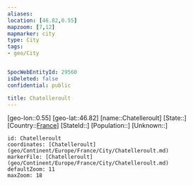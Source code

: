 ```yaml
---
aliases: 
location: [46.82,0.55]
mapzoom: [7,12] 
mapmarker: city 
type: City
tags:
- geo/City


SpocWebEntityId: 29560
isDeleted: false
confidential: public

title: Chatelleroult
---
```

[geo-lon::0.55]
[geo-lat::46.82]
[name::Chatelleroult]
[State::]
[Country::[France](geo/Continent/Europe/France.md)]
[StateId::]
[Population::]
[Unknown::]


```leaflet
id: Chatelleroult
coordinates: [Chatelleroult](geo/Continent/Europe/France/City/Chatelleroult.md)
markerFile: [Chatelleroult](geo/Continent/Europe/France/City/Chatelleroult.md)
defaultZoom: 11 
maxZoom: 18
```


